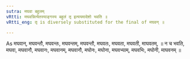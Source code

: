```yaml
---
sutra: मघवा बहुलम्
vRtti: मघवन्नित्येतस्याङ्गस्य बहुलं तृ इत्ययमादेशो भवति ॥
vRtti_eng: तृ is diversely substituted for the final of मघवन् ॥

---
```

As मघवान्, मघवन्तौ, मघवन्तः, मघवन्तम्, मघवन्तौ, मघवतः, मघवता, मघवती, माघवतम्, ॥ न च भवति, मघवा, मघवानौ, मघवानः, मघवानम्, मघवानौ, मघोनः, मघोना, मघवभ्याम्, मघवभिः, मघोनी, माघवनम् ॥